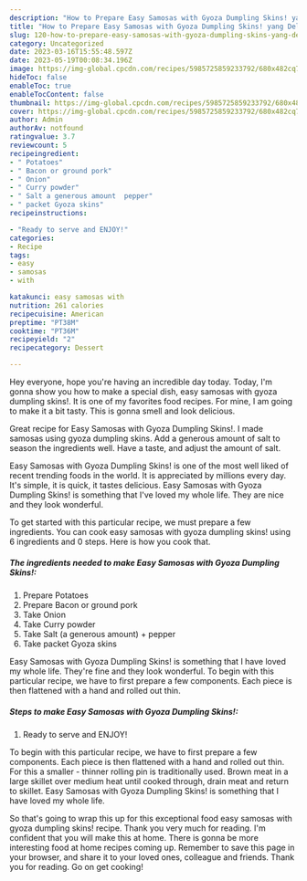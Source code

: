 ```yaml
---
description: "How to Prepare Easy Samosas with Gyoza Dumpling Skins! yang Delicious"
title: "How to Prepare Easy Samosas with Gyoza Dumpling Skins! yang Delicious"
slug: 120-how-to-prepare-easy-samosas-with-gyoza-dumpling-skins-yang-delicious
category: Uncategorized
date: 2023-03-16T15:55:48.597Z
date: 2023-05-19T00:08:34.196Z
image: https://img-global.cpcdn.com/recipes/5985725859233792/680x482cq70/easy-samosas-with-gyoza-dumpling-skins-recipe-main-photo.jpg
hideToc: false
enableToc: true
enableTocContent: false
thumbnail: https://img-global.cpcdn.com/recipes/5985725859233792/680x482cq70/easy-samosas-with-gyoza-dumpling-skins-recipe-main-photo.jpg
cover: https://img-global.cpcdn.com/recipes/5985725859233792/680x482cq70/easy-samosas-with-gyoza-dumpling-skins-recipe-main-photo.jpg
author: Admin
authorAv: notfound
ratingvalue: 3.7
reviewcount: 5
recipeingredient:
- " Potatoes"
- " Bacon or ground pork"
- " Onion"
- " Curry powder"
- " Salt a generous amount  pepper"
- " packet Gyoza skins"
recipeinstructions:

- "Ready to serve and ENJOY!"
categories:
- Recipe
tags:
- easy
- samosas
- with

katakunci: easy samosas with 
nutrition: 261 calories
recipecuisine: American
preptime: "PT38M"
cooktime: "PT36M"
recipeyield: "2"
recipecategory: Dessert

---
```



Hey everyone, hope you're having an incredible day today. Today, I'm gonna show you how to make a special dish, easy samosas with gyoza dumpling skins!. It is one of my favorites food recipes. For mine, I am going to make it a bit tasty. This is gonna smell and look delicious.

Great recipe for Easy Samosas with Gyoza Dumpling Skins!. I made samosas using gyoza dumpling skins. Add a generous amount of salt to season the ingredients well. Have a taste, and adjust the amount of salt.

Easy Samosas with Gyoza Dumpling Skins! is one of the most well liked of recent trending foods in the world. It is appreciated by millions every day. It's simple, it is quick, it tastes delicious. Easy Samosas with Gyoza Dumpling Skins! is something that I've loved my whole life. They are nice and they look wonderful.


To get started with this particular recipe, we must prepare a few ingredients. You can cook easy samosas with gyoza dumpling skins! using 6 ingredients and 0 steps. Here is how you cook that.

<!--inarticleads1-->

##### The ingredients needed to make Easy Samosas with Gyoza Dumpling Skins!:

1. Prepare  Potatoes
1. Prepare  Bacon or ground pork
1. Take  Onion
1. Take  Curry powder
1. Take  Salt (a generous amount) + pepper
1. Take  packet Gyoza skins


Easy Samosas with Gyoza Dumpling Skins! is something that I have loved my whole life. They&#39;re fine and they look wonderful. To begin with this particular recipe, we have to first prepare a few components. Each piece is then flattened with a hand and rolled out thin. 

<!--inarticleads2-->

##### Steps to make Easy Samosas with Gyoza Dumpling Skins!:


1. Ready to serve and ENJOY!

To begin with this particular recipe, we have to first prepare a few components. Each piece is then flattened with a hand and rolled out thin. For this a smaller - thinner rolling pin is traditionally used. Brown meat in a large skillet over medium heat until cooked through, drain meat and return to skillet. Easy Samosas with Gyoza Dumpling Skins! is something that I have loved my whole life. 

So that's going to wrap this up for this exceptional food easy samosas with gyoza dumpling skins! recipe. Thank you very much for reading. I'm confident that you will make this at home. There is gonna be more interesting food at home recipes coming up. Remember to save this page in your browser, and share it to your loved ones, colleague and friends. Thank you for reading. Go on get cooking!
